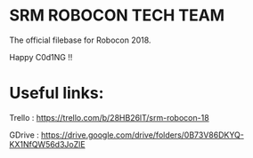 # SRM ROBOCON TECH TEAM

The official filebase for Robocon 2018. 

Happy C0d1NG !!
  
# Useful links:

Trello : https://trello.com/b/28HB26lT/srm-robocon-18

GDrive : https://drive.google.com/drive/folders/0B73V86DKYQ-KX1NfQW56d3JoZlE
